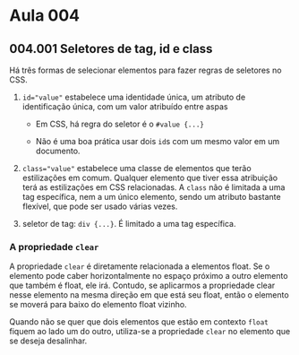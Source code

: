 # Aula 004

## 004.001 Seletores de tag, id e class

Há três formas de selecionar elementos para fazer regras de seletores no CSS.

1. `id="value"` estabelece uma identidade única, um atributo de identificação única, com um valor atribuído entre aspas
    - Em CSS, há regra do seletor é o `#value {...}`

    - Não é uma boa prática usar dois `id`s com um mesmo valor em um documento.

2. `class="value"` estabelece uma classe de elementos que terão estilizações em comum. Qualquer elemento que tiver essa atribuição terá as estilizações em CSS relacionadas. A `class` não é limitada a uma tag específica, nem a um único elemento, sendo um atributo bastante flexível, que pode ser usado várias vezes.

3. seletor de tag: `div {...}`. É limitado a uma tag específica.

### A propriedade `clear`

A propriedade `clear` é diretamente relacionada a elementos float. Se o elemento pode caber horizontalmente no espaço próximo a outro elemento que também é float, ele irá. Contudo, se aplicarmos a propriedade clear nesse elemento na mesma direção em que está seu float, então o elemento se moverá para baixo do elemento float vizinho.

Quando não se quer que dois elementos que estão em contexto `float` fiquem ao lado um do outro, utiliza-se a propriedade `clear` no elemento que se deseja desalinhar.